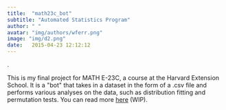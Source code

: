 ```yaml
---
title:  "math23c_bot"
subtitle: "Automated Statistics Program"
author: " "
avatar: "img/authors/wferr.png"
image: "img/d2.png"
date:   2015-04-23 12:12:12
---
```

  .  

This is my final project for MATH E-23C, a course at the Harvard Extension School. It is a "bot" that takes in a dataset in the form of a .csv file and performs various analyses on the data, such as distribution fitting and permutation tests. You can read more [here](https://kem406.github.io/MATH-E23C/) (WIP).
